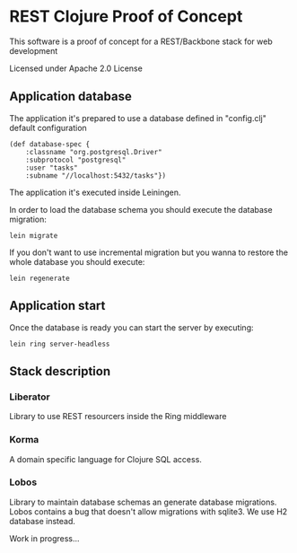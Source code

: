 # REST Clojure Proof of Concept #
This software is a proof of concept for a REST/Backbone stack for web development

Licensed under Apache 2.0 License

## Application database
The application it's prepared to use a database defined in "config.clj" default configuration

```
(def database-spec {
    :classname "org.postgresql.Driver" 
    :subprotocol "postgresql" 
    :user "tasks" 
    :subname "//localhost:5432/tasks"})
```

The application it's executed inside Leiningen.

In order to load the database schema you should execute the database migration:

```
lein migrate
```

If you don't want to use incremental migration but you wanna to restore the whole database you
should execute:

```
lein regenerate
```

## Application start
Once the database is ready you can start the server by executing:

```
lein ring server-headless
```

## Stack description
### Liberator
Library to use REST resourcers inside the Ring middleware

### Korma
A domain specific language for Clojure SQL access.

### Lobos
Library to maintain database schemas an generate database migrations.
Lobos contains a bug that doesn't allow migrations with sqlite3. We use H2 database instead.

Work in progress...

